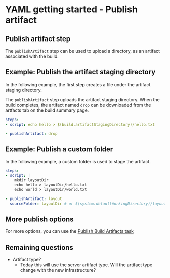 # YAML getting started - Publish artifact

## Publish artifact step

The `publishArtifact` step can be used to upload a directory, as an artifact associated with the build.

## Example: Publish the artifact staging directory

In the following example, the first step creates a file under the artifact staging directory.

The `publishArtifact` step uploads the artifact staging directory. When the build completes, the artifact named `drop` can be downloaded from the artfacts tab on the build summary page.

```yaml
steps:
- script: echo hello > $(build.artifactStagingDirectory)/hello.txt

- publishArtifact: drop
```

## Example: Publish a custom folder

In the following example, a custom folder is used to stage the artifact.

```yaml
steps:
- script: |
    mkdir layoutDir
    echo hello > layoutDir/hello.txt
    echo world > layoutDir/world.txt

- publishArtifact: layout
  sourceFolder: layoutDir # or $(system.defaultWorkingDirectory)/layoutDir
```

## More publish options

For more options, you can use the [Publish Build Artifacts task](https://docs.microsoft.com/en-us/vsts/build-release/tasks/utility/publish-build-artifacts)

## Remaining questions

- Artifact type?
  - Today this will use the server artifact type. Will the artifact type change with the new infrastructure?